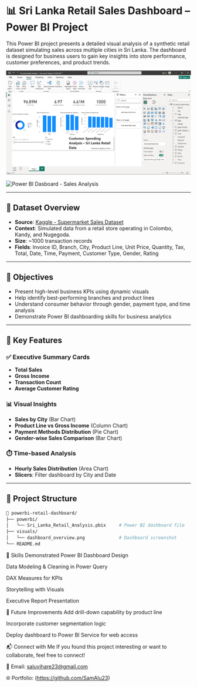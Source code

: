 # 📊 Sri Lanka Retail Sales Dashboard – Power BI Project

This Power BI project presents a detailed visual analysis of a synthetic retail dataset simulating sales across multiple cities in Sri Lanka. The dashboard is designed for business users to gain key insights into store performance, customer preferences, and product trends.

![Dashboard Screenshot](https://github.com/SamAlu23/Sales-Analysis/blob/main/Power%20BI%20Dasboard%20-%20Sales%20Analysis.png)

<img width="1366" height="768" alt="Power BI Dasboard - Sales Analysis" src="https://github.com/user-attachments/assets/5eb32c95-72ef-41e1-95d8-c11376e3d045" />


---

## 📁 Dataset Overview

- **Source**: [Kaggle - Supermarket Sales Dataset](https://www.kaggle.com/datasets/aungpyaeap/supermarket-sales)
- **Context**: Simulated data from a retail store operating in Colombo, Kandy, and Nugegoda.
- **Size**: ~1000 transaction records
- **Fields**: Invoice ID, Branch, City, Product Line, Unit Price, Quantity, Tax, Total, Date, Time, Payment, Customer Type, Gender, Rating

---

## 🎯 Objectives

- Present high-level business KPIs using dynamic visuals
- Help identify best-performing branches and product lines
- Understand consumer behavior through gender, payment type, and time analysis
- Demonstrate Power BI dashboarding skills for business analytics

---

## 🚀 Key Features

### ✅ Executive Summary Cards
- **Total Sales**
- **Gross Income**
- **Transaction Count**
- **Average Customer Rating**

### 📊 Visual Insights
- **Sales by City** (Bar Chart)
- **Product Line vs Gross Income** (Column Chart)
- **Payment Methods Distribution** (Pie Chart)
- **Gender-wise Sales Comparison** (Bar Chart)

### ⏱️ Time-based Analysis
- **Hourly Sales Distribution** (Area Chart)
- **Slicers**: Filter dashboard by City and Date

---

## 📂 Project Structure

```bash
📁 powerbi-retail-dashboard/
├── powerbi/
│   └── Sri_Lanka_Retail_Analysis.pbix     # Power BI dashboard file
├── visuals/
│   └── dashboard_overview.png             # Dashboard screenshot
└── README.md

```

🧠 Skills Demonstrated
Power BI Dashboard Design

Data Modeling & Cleaning in Power Query

DAX Measures for KPIs

Storytelling with Visuals

Executive Report Presentation

🧩 Future Improvements
Add drill-down capability by product line

Incorporate customer segmentation logic

Deploy dashboard to Power BI Service for web access

📬 Connect with Me
If you found this project interesting or want to collaborate, feel free to connect!

📧 Email: saluvihare23@gmail.com

🌐 Portfolio: (https://github.com/SamAlu23)



